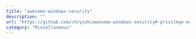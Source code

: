 ```yaml
---
title: "awesome-windows-security"
description: ""
url: "https://github.com/chryzsh/awesome-windows-security#-privilege-escalation"
category: "Miscellaneous"
---
```

